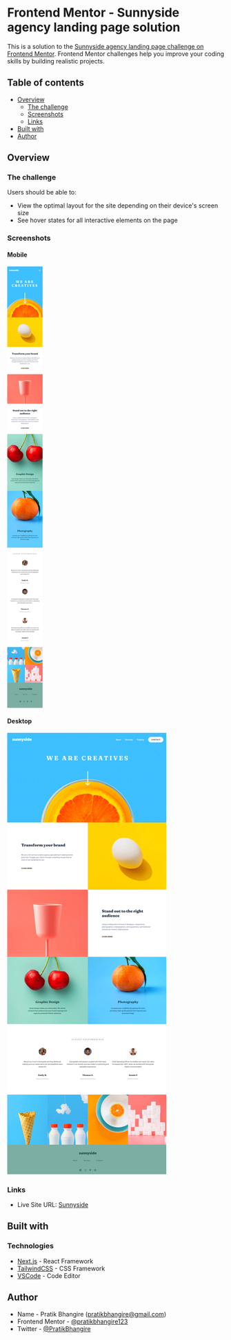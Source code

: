 # Frontend Mentor - Sunnyside agency landing page solution

This is a solution to the [Sunnyside agency landing page challenge on Frontend Mentor](https://www.frontendmentor.io/challenges/sunnyside-agency-landing-page-7yVs3B6ef). Frontend Mentor challenges help you improve your coding skills by building realistic projects.

## Table of contents

- [Overview](#overview)
  - [The challenge](#the-challenge)
  - [Screenshots](#screenshots)
  - [Links](#links)
- [Built with](#built-with)
- [Author](#author)

## Overview

### The challenge

Users should be able to:

- View the optimal layout for the site depending on their device's screen size
- See hover states for all interactive elements on the page

### Screenshots

#### Mobile

![](./public/SM_1.png)

#### Desktop

![](./public/SD_1.png)

### Links

- Live Site URL: [Sunnyside](https://sunnyside-mu-three.vercel.app/)

## Built with

### Technologies

- [Next.js](https://nextjs.org/) - React Framework
- [TailwindCSS](https://tailwindcss.com/) - CSS Framework
- [VSCode](https://code.visualstudio.com/) - Code Editor

## Author

- Name - Pratik Bhangire (pratikbhangire@gmail.com)
- Frontend Mentor - [@pratikbhangire123](https://www.frontendmentor.io/profile/pratikbhangire123)
- Twitter - [@PratikBhangire](https://www.twitter.com/PratikBhangire)
